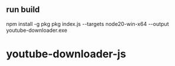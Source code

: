 
## run build
npm install -g pkg
pkg index.js --targets node20-win-x64 --output youtube-downloader.exe
# youtube-downloader-js
